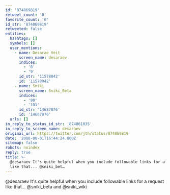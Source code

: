 ```yaml
---
id: '874869819'
retweet_count: '0'
favorite_count: '0'
id_str: '874869819'
retweeted: false
entities:
  hashtags: []
  symbols: []
  user_mentions:
    - name: Desarae Veit
      screen_name: desaraev
      indices:
        - '0'
        - '9'
      id_str: '11578042'
      id: '11578042'
    - name: Sniki
      screen_name: Sniki_Beta
      indices:
        - '90'
        - '101'
      id_str: '14687076'
      id: '14687076'
  urls: []
in_reply_to_status_id_str: '874861035'
in_reply_to_screen_name: desaraev
original_url: https://twitter.com/jth/status/874869819
date: '2008-08-01T16:44:24.000Z'
sitemap: false
robots: noindex
reply: true
title: >-
  @desaraev It's quite helpful when you include followable links for a request
  like that... @sniki_bet…
---
```


@desaraev It's quite helpful when you include followable links for a request like that... @sniki_beta and @sniki_wiki